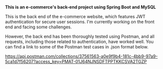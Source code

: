 **This is an e-commerce's back-end project using Spring Boot and MySQL**

This is the back end of the e-commerce website, which features JWT authentication for secure user sessions. I'm currently working on the front end and facing some challenges. 

However, the back end has been thoroughly tested using Postman, and all requests, including those related to authentication, have worked well. 
You can find a link to some of the Postman test cases in .json format below.

https://api.postman.com/collections/37561563-a0e9f9b4-181c-4bb9-97a9-5ca1d7f56207?access_key=PMAT-01J64NJNSDFTPPTKKCSVA2TGZP
